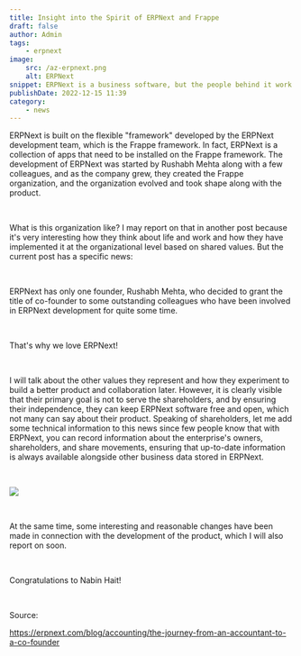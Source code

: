 ```yaml
---
title: Insight into the Spirit of ERPNext and Frappe
draft: false
author: Admin
tags:
    - erpnext
image:
    src: /az-erpnext.png
    alt: ERPNext
snippet: ERPNext is a business software, but the people behind it work every day to create a new organizational culture that makes ERPNext better and better.
publishDate: 2022-12-15 11:39
category:
    - news
---
```


<p>ERPNext is built on the flexible "framework" developed by the ERPNext development team, which is the Frappe framework. In fact, ERPNext is a collection of apps that need to be installed on the Frappe framework. The development of ERPNext was started by Rushabh Mehta along with a few colleagues, and as the company grew, they created the Frappe organization, and the organization evolved and took shape along with the product.</p><p><br></p><p>What is this organization like? I may report on that in another post because it's very interesting how they think about life and work and how they have implemented it at the organizational level based on shared values. But the current post has a specific news:</p><p><br></p><p>ERPNext has only one founder, Rushabh Mehta, who decided to grant the title of co-founder to some outstanding colleagues who have been involved in ERPNext development for quite some time.</p><p><br></p><p>That's why we love ERPNext!</p><p><br></p><p>I will talk about the other values they represent and how they experiment to build a better product and collaboration later. However, it is clearly visible that their primary goal is not to serve the shareholders, and by ensuring their independence, they can keep ERPNext software free and open, which not many can say about their product. Speaking of shareholders, let me add some technical information to this news since few people know that with ERPNext, you can record information about the enterprise's owners, shareholders, and share movements, ensuring that up-to-date information is always available alongside other business data stored in ERPNext.</p><p><br></p><p><img src="https://docs.erpnext.com/files/shareholder.png"></p><p><br></p><p>At the same time, some interesting and reasonable changes have been made in connection with the development of the product, which I will also report on soon.</p><p><br></p><p>Congratulations to Nabin Hait!</p><p><br></p><p>Source:</p><p><a href="https://erpnext.com/blog/accounting/the-journey-from-an-accountant-to-a-co-founder" rel="noopener noreferrer">https://erpnext.com/blog/accounting/the-journey-from-an-accountant-to-a-co-founder</a></p>

